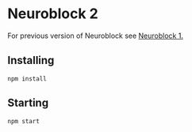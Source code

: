 # Neuroblock 2

For previous version of Neuroblock see [Neuroblock 1.](https://htilua.org/neuroblock)


## Installing

`npm install`

## Starting 

`npm start`
